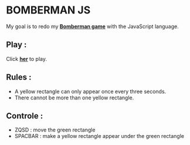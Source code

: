 
# BOMBERMAN JS

My goal is to redo my __[Bomberman game](https://github.com/ValentinVacher/BOMBERMAN.git)__ with the JavaScript language.
## Play :

Click __[her](https://valentinvacher.github.io/BOMBERMAN-JS/)__ to play.
## Rules :

- A yellow rectangle can only appear once every three seconds. 
- There cannot be more than one yellow rectangle.
## Controle :

- ZQSD : move the green rectangle
- SPACBAR : make a yellow rectangle appear under the green rectangle